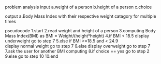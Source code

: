 problem analysis
input 
     a.weight of a person
     b.height of a person
     c.choice

output
     a.Body Mass Index with their respective weight catagory for multiple times

pseudocode
    1.start
    2.read weight and height of a person
    3.computing Body Mass Index(BMI) as BMI = Weight/(height*height)
    4.if BMI < 18.5
                  display underweight
                  go to step 7
    5.else if BMI >=18.5 and < 24.9              
                                   display normal weight
                                  go to step 7
    6.else
          display overweight
          go to step 7
    7.ask the user for another BMI computing
    8.if choice == yes
                     go to step 2
    9.else
          go to step 10
    10.end
